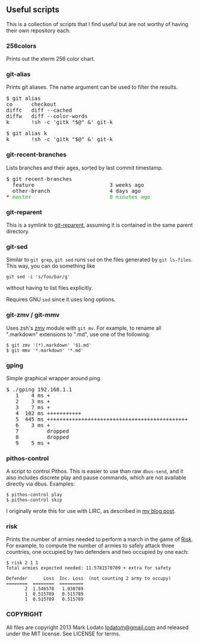 ## Useful scripts

This is a collection of scripts that I find useful but are not worthy of having
their own repository each.

### 256colors

Prints out the xterm 256 color chart.

### git-alias

Prints git aliases.  The name argument can be used to filter the results.

<pre>
$ git alias
co      checkout
diffc   diff --cached
diffw   diff --color-words
k       !sh -c 'gitk "$@" &' git-k
</pre>
<pre>
$ git alias k
k       !sh -c 'gitk "$@" &' git-k
</pre>

### git-recent-branches

Lists branches and their ages, sorted by last commit timestamp.

<pre>
$ git recent-branches
  feature                        3 weeks ago
  other-branch                   4 days ago
* <span style="color: #00cd00">master                         8 minutes ago</span>
</pre>

### git-reparent

This is a symlink to [git-reparent](https://github.com/MarkLodato/git-reparent),
assuming it is contained in the same parent directory.

### git-sed

Similar to `git grep`, `git sed` runs `sed` on the files generated by `git
ls-files`.  This way, you can do something like

    git sed -i 's/foo/bar/g'

without having to list files explicitly.

Requires GNU `sed` since it uses long options.

### git-zmv / git-mmv

Uses zsh's [zmv](http://zshwiki.org/home/builtin/functions/zmv) module with
`git mv`.  For example, to rename all ".markdown" extensions to ".md", use one
of the following:

    $ git zmv '(*).markdown' '$1.md'
    $ git mmv '*.markdown' '*.md'

### gping

Simple graphical wrapper around ping.

<pre>
$ ./gping 192.168.1.1
   1    4 ms +
   2    3 ms +
   3    7 ms +
   4  102 ms +++++++++++
   5  445 ms +++++++++++++++++++++++++++++++++++++++++++++
   6    3 ms +
   7         dropped
   8         dropped
   9    5 ms +
</pre>

### pithos-control

A script to control Pithos.  This is easier to use than raw `dbus-send`, and it
also includes discrete play and pause commands, which are not available
directly via dbus.  Examples:

    $ pithos-control play
    $ pithos-control skip

I originally wrote this for use with LIRC, as described in
[my blog post](http://marklodato.github.io/2013/10/24/how-to-use-lirc.html).

### risk

Prints the number of armies needed to perform a march in the game of [Risk][].
For example, to compute the number of armies to safely attack three countries,
one occupied by two defenders and two occupied by one each:

    $ risk 2 1 1
    Total armies expected needed: 11.5781570709 + extra for safety

    Defender      Loss  Inc. Loss  (not counting 2 army to occupy)
    ========  ========  =========
           2  1.546578   1.030789
           1  0.515789   0.515789
           1  0.515789   0.515789

[Risk]: http://en.wikipedia.org/wiki/Risk_(game)

### COPYRIGHT

All files are copyright 2013 Mark Lodato <lodatom@gmail.com> and released under
the MIT license.  See LICENSE for terms.
